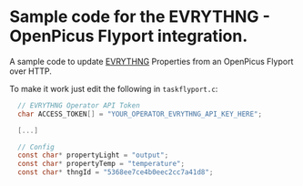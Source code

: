 Sample code for the EVRYTHNG - OpenPicus Flyport integration.
=============================================================

A sample code to update [EVRYTHNG](https://dev.evrythng.com) Properties from an OpenPicus Flyport over HTTP.

To make it work just edit the following in `taskflyport.c`:

```c
  // EVRYTHNG Operator API Token
  char ACCESS_TOKEN[] = "YOUR_OPERATOR_EVRYTHNG_API_KEY_HERE";  

  [...]

  // Config	
  const char* propertyLight = "output";
  const char* propertyTemp = "temperature";
  const char* thngId = "5368ee7ce4b0eec2cc7a41d8";
```

